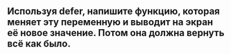 ## Используя defer, напишите функцию, которая меняет эту переменную и выводит на экран её новое значение. Потом она должна вернуть всё как было.